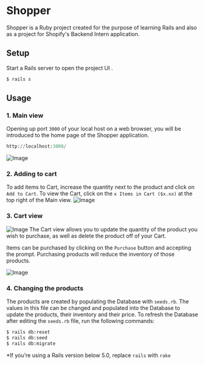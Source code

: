 # Shopper

Shopper is a Ruby project created for the purpose of learning Rails and also as a project for Shopify's Backend Intern application.

## Setup

Start a Rails server to open the project UI
.

```bash
$ rails s
```

## Usage

### 1. Main view
Opening up port `3000` of your local host on a web browser, you will be introduced to the home page of the Shopper application.
```python
http://localhost:3000/
```
![Image](https://i.imgur.com/hJ6a571.png)

### 2. Adding to cart
To add items to Cart, increase the quantity next to the product and click on `Add to Cart`. To view the Cart, click on the `x Items in Cart ($x.xx)` at the top right of the Main view.
![Image](https://i.imgur.com/5ySKh6W.png)

### 3. Cart view
![Image](https://i.imgur.com/sfPrynb.png)
The Cart view allows you to update the quantity of the product you wish to purchase, as well as delete the product off of your Cart. 

Items can be purchased by clicking on the `Purchase` button and accepting the prompt. Purchasing products will reduce the inventory of those products. 

![Image](https://i.imgur.com/Qs5PA5F.png)

### 4. Changing the products
The products are created by populating the Database with `seeds.rb`. The values in this file can be changed and populated into the Database to update the products, their inventory and their price.
To refresh the Database after editing the `seeds.rb` file, run the following commands:
```bash
$ rails db:reset
$ rails db:seed
$ rails db:migrate
```
*If you're using a Rails version below 5.0, replace `rails` with `rake`
